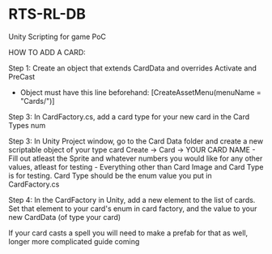 # RTS-RL-DB
Unity Scripting for game PoC

HOW TO ADD A CARD:

Step 1: Create an object that extends CardData and overrides Activate and PreCast
 - Object must have this line beforehand: [CreateAssetMenu(menuName = "Cards/<YOUR CARD NAME>")]

Step 3: In CardFactory.cs, add a card type for your new card in the Card Types num

Step 3: In Unity Project window, go to the Card Data folder and create a new scriptable object of your type card
Create -> Card -> YOUR CARD NAME
    - Fill out atleast the Sprite and whatever numbers you would like for any other values, atleast for testing
    - Everything other than Card Image and Card Type is for testing. Card Type should be the enum value you put in CardFactory.cs



Step 4: In the CardFactory in Unity, add a new element to the list of cards. Set that element to your card's enum in card factory, and the value to your new CardData (of type your card)

 If your card casts a spell you will need to make a prefab for that as well, longer more complicated guide coming